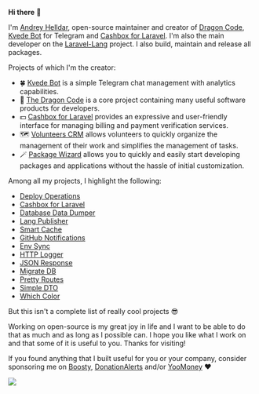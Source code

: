 **Hi there** 👋

I'm [Andrey Helldar](https://dragon-code.pro), open-source maintainer and creator of
[Dragon Code](https://github.com/TheDragonCode), [Kvede Bot](https://kvede.com) for Telegram and [Cashbox for Laravel](https://github.com/cashbox-laravel).
I'm also the main developer on the [Laravel-Lang](https://github.com/Laravel-Lang) project.
I also build, maintain and release all packages.

Projects of which I'm the creator:

- 🍀 [Kvede Bot](https://kvede.com) is a simple Telegram chat management with analytics capabilities.
- 🐉 [The Dragon Code](https://github.com/TheDragonCode) is a core project containing many useful software products for developers.
- 💵 [Cashbox for Laravel](https://github.com/cashbox-laravel) provides an expressive and user-friendly interface for managing billing and payment verification services.
- 🗺️ [Volunteers CRM](https://github.com/volunteers-crm) allows volunteers to quickly organize the management of their work and simplifies the management of tasks.
- 🪄 [Package Wizard](https://github.com/package-wizard) allows you to quickly and easily start developing packages and applications without the hassle of initial customization.

Among all my projects, I highlight the following:

- [Deploy Operations](https://github.com/TheDragonCode/laravel-deploy-operations)
- [Cashbox for Laravel](https://github.com/cashbox-laravel)
- [Database Data Dumper](https://github.com/TheDragonCode/laravel-data-dumper)
- [Lang Publisher](https://github.com/Laravel-Lang/publisher)
- [Smart Cache](https://github.com/TheDragonCode/laravel-cache)
- [GitHub Notifications](https://github.com/TheDragonCode/github-notifications)
- [Env Sync](https://github.com/TheDragonCode/env-sync-laravel)
- [HTTP Logger](https://github.com/TheDragonCode/laravel-http-logger)
- [JSON Response](https://github.com/TheDragonCode/laravel-json-response)
- [Migrate DB](https://github.com/TheDragonCode/migrate-db)
- [Pretty Routes](https://github.com/TheDragonCode/pretty-routes)
- [Simple DTO](https://github.com/TheDragonCode/simple-data-transfer-object)
- [Which Color](https://github.com/TheDragonCode/which-color)

But this isn't a complete list of really cool projects 😎

Working on open-source is my great joy in life and I want to be able to do that as much and as long as I possible can. I hope you like what I work on and that some of it is useful to you. Thanks for visiting!

If you found anything that I built useful for you or your company, consider sponsoring me on
[Boosty](https://boosty.to/dragon-code), [DonationAlerts](https://www.donationalerts.com/r/dragon_code) and/or [YooMoney](https://yoomoney.ru/to/410012608840929) ❤️

![](https://hit.yhype.me/github/profile?user_id=10347617)
